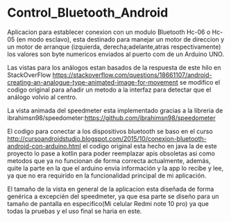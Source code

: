 # Control_Bluetooth_Android

Aplicacion para establecer conexion con un modulo Bluetooth Hc-06 o Hc-05 (en modo esclavo), esta destinado para manejar un motor de direccion y un motor de arranque 
(izquierda, derecha;adelante,atras respectivamente) los valores son byte numericos enviados al puerto com de un Arduino UNO.

Las vistas para los análogos estan basados de la respuesta de este hilo en StackOverFlow https://stackoverflow.com/questions/18661107/android-creating-an-analogue-type-animated-image-for-movement
se modifico el codigo original para añadir un metodo a la interfaz para detectar que el análogo volvio al centro.

La vista animada del speedmeter esta implementado gracias a la libreria de ibrahimsn98/speedometer:https://github.com/ibrahimsn98/speedometer

El codigo para conectar a los dispositivos bluetooth se baso en el curso http://cursoandroidstudio.blogspot.com/2015/10/conexion-bluetooth-android-con-arduino.html
el codigo original esta hecho en java la de este proyecto lo pase a kotlin para poder reemplazar apis obsoletas asi como metodos que ya no funcionan de forma correcta actualmente, además, quite la parte 
en la que el arduino envia información y la app lo recibe y lee, ya que no era requirido en la funcionalidad principal de mi aplicación.

El tamaño de la vista en general de la aplicacion esta diseñada de forma genérica a excepcién del speedmeter, ya que esa parte se diseño para un tamaño de pantalla en especifico(Mi celular Redmi note 10 pro) 
ya que todas la pruebas y el uso final se haria en este.

